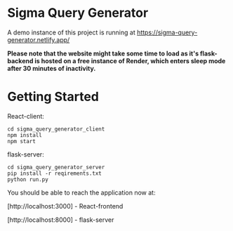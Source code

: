 # Sigma Query Generator
  A demo instance of this project is running at https://sigma-query-generator.netlify.app/
  
  **Please note that the website might take some time to load as it's flask-backend is hosted on a free instance of Render, which enters sleep mode after 30 minutes of inactivity.**

# Getting Started
  React-client:
  ```
  cd sigma_query_generator_client
  npm install
  npm start
  ```

flask-server:
  ```
  cd sigma_query_generator_server
  pip install -r reqirements.txt
  python run.py
  ```

You should be able to reach the application now at:

  [http://localhost:3000] - React-frontend 
  
  [http://localhost:8000] - flask-server

